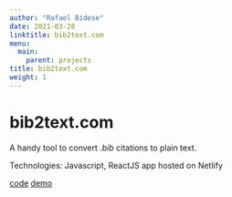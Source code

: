 ```yaml
---
author: "Rafael Bidese"
date: 2021-03-28
linktitle: bib2text.com
menu:
  main:
    parent: projects
title: bib2text.com
weight: 1
---
```


# bib2text.com

A handy tool to convert _.bib_ citations to plain text. 

Technologies: Javascript, ReactJS app hosted on Netlify

[code](https://github.com/rafaelbidese/bib2text) [demo](https://bib2text.com)
